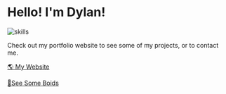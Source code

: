 # Hello! I'm Dylan!
![skills](https://skillicons.dev/icons?theme=dark&i=ts,js,rust,wasm,react,figma,mongodb,nextjs)

Check out my portfolio website to see some of my projects, or to contact me. 

[🌎 My Website](https://www.dylanmashini.com/)

[🦜See Some Boids](https://boids.dylanmashini.com)

